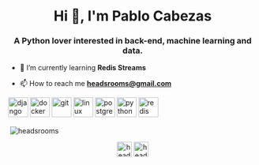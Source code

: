 <h1 align="center">Hi 👋, I'm Pablo Cabezas</h1>
<h3 align="center">A Python lover interested in back-end, machine learning and data.</h3>

- 🌱 I’m currently learning **Redis Streams**

- 📫 How to reach me **headsrooms@gmail.com**

<p align="left"><img src="https://devicons.github.io/devicon/devicon.git/icons/django/django-original.svg" alt="django" width="40" height="40"/> <img src="https://devicons.github.io/devicon/devicon.git/icons/docker/docker-original-wordmark.svg" alt="docker" width="40" height="40"/> <img src="https://www.vectorlogo.zone/logos/git-scm/git-scm-icon.svg" alt="git" width="40" height="40"/> <img src="https://devicons.github.io/devicon/devicon.git/icons/linux/linux-original.svg" alt="linux" width="40" height="40"/> <img src="https://devicons.github.io/devicon/devicon.git/icons/postgresql/postgresql-original-wordmark.svg" alt="postgresql" width="40" height="40"/> <img src="https://devicons.github.io/devicon/devicon.git/icons/python/python-original.svg" alt="python" width="40" height="40"/> <img src="https://devicons.github.io/devicon/devicon.git/icons/redis/redis-original-wordmark.svg" alt="redis" width="40" height="40"/></p><p>&nbsp;<img align="center" src="https://github-readme-stats.vercel.app/api?username=headsrooms&show_icons=true" alt="headsrooms" /></p>

<p align="center">
<a href="https://twitter.com/headsrooms" target="blank"><img align="center" src="https://cdn.jsdelivr.net/npm/simple-icons@3.0.1/icons/twitter.svg" alt="headsrooms" height="30" width="30" /></a>
<a href="https://linkedin.com/in/headsrooms" target="blank"><img align="center" src="https://cdn.jsdelivr.net/npm/simple-icons@3.0.1/icons/linkedin.svg" alt="headsrooms" height="30" width="30" /></a>
</p>
